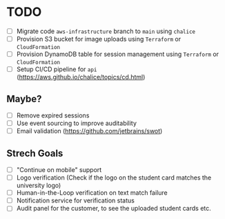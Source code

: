 # TODO

- [ ] Migrate code `aws-infrastructure` branch to `main` using `chalice`
- [ ] Provision S3 bucket for image uploads using `Terraform` or `CloudFormation`
- [ ] Provision DynamoDB table for session management using `Terraform` or `CloudFormation`
- [ ] Setup CI/CD pipeline for `api` (https://aws.github.io/chalice/topics/cd.html)

## Maybe?

- [ ] Remove expired sessions
- [ ] Use event sourcing to improve auditability
- [ ] Email validation (https://github.com/jetbrains/swot)

## Strech Goals

- [ ] "Continue on mobile" support 
- [ ] Logo verification (Check if the logo on the student card matches the university logo)
- [ ] Human-in-the-Loop verification on text match failure
- [ ] Notification service for verification status
- [ ] Audit panel for the customer, to see the uploaded student cards etc.
